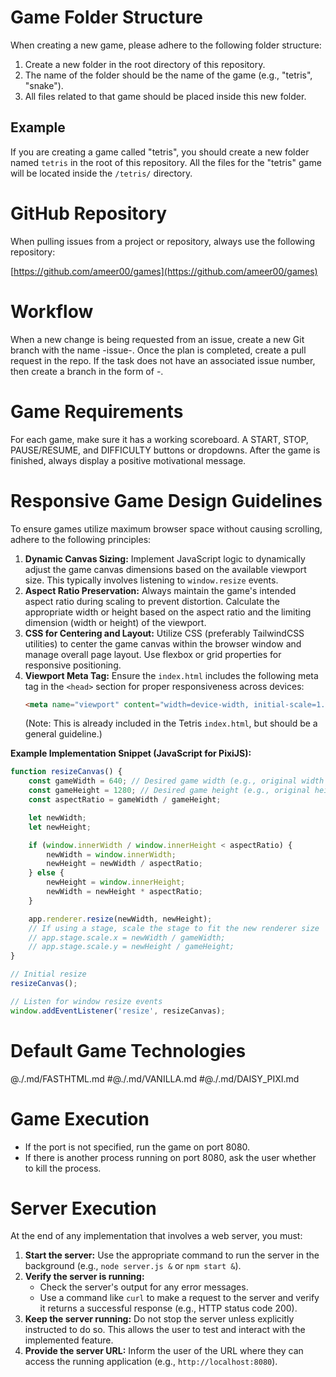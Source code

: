 # Game Folder Structure

When creating a new game, please adhere to the following folder structure:

1.  Create a new folder in the root directory of this repository.
2.  The name of the folder should be the name of the game (e.g., "tetris", "snake").
3.  All files related to that game should be placed inside this new folder.

## Example

If you are creating a game called "tetris", you should create a new folder named `tetris` in the root of this repository. All the files for the "tetris" game will be located inside the `/tetris/` directory.

# GitHub Repository

When pulling issues from a project or repository, always use the following repository:

[https://github.com/ameer00/games](https://github.com/ameer00/games)

# Workflow

When a new change is being requested from an issue, create a new Git branch with the name <date as in YY-MM-DD>-issue-<issueNumber>. Once the plan is completed, create a pull request in the repo.
If the task does not have an associated issue number, then create a branch in the form of <date in YY-MM-YY>-<planName>.

# Game Requirements

For each game, make sure it has a working scoreboard. A START, STOP, PAUSE/RESUME, and DIFFICULTY buttons or dropdowns. After the game is finished, always display a positive motivational message.

# Responsive Game Design Guidelines

To ensure games utilize maximum browser space without causing scrolling, adhere to the following principles:

1.  **Dynamic Canvas Sizing:** Implement JavaScript logic to dynamically adjust the game canvas dimensions based on the available viewport size. This typically involves listening to `window.resize` events.
2.  **Aspect Ratio Preservation:** Always maintain the game's intended aspect ratio during scaling to prevent distortion. Calculate the appropriate width or height based on the aspect ratio and the limiting dimension (width or height) of the viewport.
3.  **CSS for Centering and Layout:** Utilize CSS (preferably TailwindCSS utilities) to center the game canvas within the browser window and manage overall page layout. Use flexbox or grid properties for responsive positioning.
4.  **Viewport Meta Tag:** Ensure the `index.html` includes the following meta tag in the `<head>` section for proper responsiveness across devices:
    ```html
    <meta name="viewport" content="width=device-width, initial-scale=1.0">
    ```
    (Note: This is already included in the Tetris `index.html`, but should be a general guideline.)

**Example Implementation Snippet (JavaScript for PixiJS):**

```javascript
function resizeCanvas() {
    const gameWidth = 640; // Desired game width (e.g., original width * 2)
    const gameHeight = 1280; // Desired game height (e.g., original height * 2)
    const aspectRatio = gameWidth / gameHeight;

    let newWidth;
    let newHeight;

    if (window.innerWidth / window.innerHeight < aspectRatio) {
        newWidth = window.innerWidth;
        newHeight = newWidth / aspectRatio;
    } else {
        newHeight = window.innerHeight;
        newWidth = newHeight * aspectRatio;
    }

    app.renderer.resize(newWidth, newHeight);
    // If using a stage, scale the stage to fit the new renderer size
    // app.stage.scale.x = newWidth / gameWidth;
    // app.stage.scale.y = newHeight / gameHeight;
}

// Initial resize
resizeCanvas();

// Listen for window resize events
window.addEventListener('resize', resizeCanvas);
```

# Default Game Technologies

@./.md/FASTHTML.md
#@./.md/VANILLA.md
#@./.md/DAISY_PIXI.md

# Game Execution

-   If the port is not specified, run the game on port 8080.
-   If there is another process running on port 8080, ask the user whether to kill the process.

# Server Execution

At the end of any implementation that involves a web server, you must:

1.  **Start the server:** Use the appropriate command to run the server in the background (e.g., `node server.js &` or `npm start &`).
2.  **Verify the server is running:**
    -   Check the server's output for any error messages.
    -   Use a command like `curl` to make a request to the server and verify it returns a successful response (e.g., HTTP status code 200).
3.  **Keep the server running:** Do not stop the server unless explicitly instructed to do so. This allows the user to test and interact with the implemented feature.
4.  **Provide the server URL:** Inform the user of the URL where they can access the running application (e.g., `http://localhost:8080`).